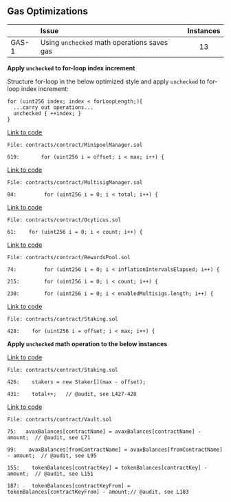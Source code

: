 
## Gas Optimizations

|       | Issue                                       | Instances |
| ----- |:------------------------------------------- |:---------:|
| GAS-1 | Using `unchecked` math operations saves gas |    13     |


**Apply `unchecked` to for-loop index increment**

Structure for-loop in the below optimized style and apply `unchecked` to for-loop index increment:
```solidity
for (uint256 index; index < forLoopLength;){
  ...carry out operations...
  unchecked { ++index; }
}
```


[Link to code](https://github.com/code-423n4/2022-12-gogopool/blob/main/contracts/contract/MinipoolManager.sol)
```solidity
File: contracts/contract/MinipoolManager.sol
  
619:       for (uint256 i = offset; i < max; i++) {
```

[Link to code](https://github.com/code-423n4/2022-12-gogopool/blob/main/contracts/contract/MultisigManager.sol)
```solidity
File: contracts/contract/MultisigManager.sol

84: 		for (uint256 i = 0; i < total; i++) {
```

[Link to code](https://github.com/code-423n4/2022-12-gogopool/blob/main/contracts/contract/Ocyticus.sol)
```solidity
File: contracts/contract/Ocyticus.sol

61:    for (uint256 i = 0; i < count; i++) {
```

[Link to code](https://github.com/code-423n4/2022-12-gogopool/blob/main/contracts/contract/RewardsPool.sol)
```solidity
File: contracts/contract/RewardsPool.sol

74: 		for (uint256 i = 0; i < inflationIntervalsElapsed; i++) {

215: 		for (uint256 i = 0; i < count; i++) {

230: 		for (uint256 i = 0; i < enabledMultisigs.length; i++) {
```

[Link to code](https://github.com/code-423n4/2022-12-gogopool/blob/main/contracts/contract/Staking.sol)
```solidity
File: contracts/contract/Staking.sol

428:    for (uint256 i = offset; i < max; i++) {
```

**Apply `unchecked` math operation to the below instances**


[Link to code](https://github.com/code-423n4/2022-12-gogopool/blob/main/contracts/contract/Staking.sol)
```solidity
File: contracts/contract/Staking.sol

426:    stakers = new Staker[](max - offset);  

431:    total++;   // @audit, see L427-428
```

[Link to code](https://github.com/code-423n4/2022-12-gogopool/blob/main/contracts/contract/Vault.sol)
```solidity
File: contracts/contract/Vault.sol

75:   avaxBalances[contractName] = avaxBalances[contractName] - amount;  // @audit, see L71

99:    avaxBalances[fromContractName] = avaxBalances[fromContractName] - amount;  // @audit, see L95

155:    tokenBalances[contractKey] = tokenBalances[contractKey] - amount;  // @audit, see L151

187:    tokenBalances[contractKeyFrom] = tokenBalances[contractKeyFrom] - amount;// @audit, see L183
```

